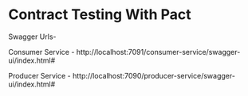 # Contract Testing With Pact

Swagger Urls-

Consumer Service - http://localhost:7091/consumer-service/swagger-ui/index.html#

Producer Service - http://localhost:7090/producer-service/swagger-ui/index.html#
